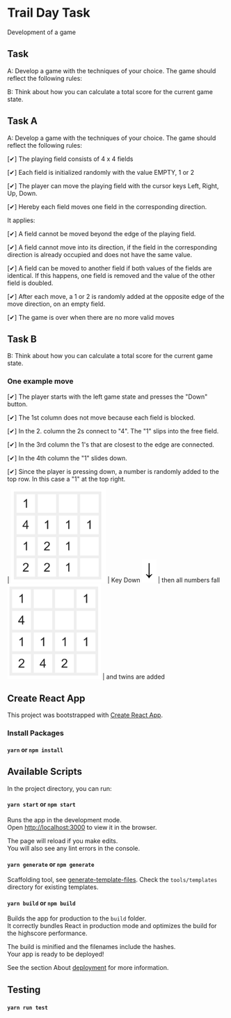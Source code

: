 # Trail Day Task

Development of a game

## Task

A: Develop a game with the techniques of your choice. The game should reflect the following
rules:

B: Think about how you can calculate a total score for the current game state.

## Task A

A: Develop a game with the techniques of your choice. The game should reflect the following
rules:

[✔] The playing field consists of 4 x 4 fields

[✔] Each field is initialized randomly with the value EMPTY, 1 or 2

[✔] The player can move the playing field with the cursor keys Left, Right, Up, Down.

[✔] Hereby each field moves one field in the corresponding direction.

It applies:

[✔] A field cannot be moved beyond the edge of the playing field.

[✔] A field cannot move into its direction, if the field in the corresponding
direction is already occupied and does not have the same value.

[✔] A field can be moved to another field if both values of the fields are identical.
If this happens, one field is removed and the value of the other field is
doubled.

[✔] After each move, a 1 or 2 is randomly added at the opposite edge of the move
direction, on an empty field.

[✔] The game is over when there are no more valid moves

## Task B

B: Think about how you can calculate a total score for the current game state.

### One example move

[✔] The player starts with the left game state and presses the "Down" button.

[✔] The 1st column does not move because each field is blocked.

[✔] In the 2. column the 2s connect to "4". The "1" slips into the free field.

[✔] In the 3rd column the 1's that are closest to the edge are connected.

[✔] In the 4th column the "1" slides down.

[✔] Since the player is pressing down, a number is randomly added to the top row. In this case a "1" at the top right.

| ![Before Move](./assets/images/view1.png 'Before Move') | Key Down ![Press Down Key](./assets/images/download.png 'download') | then all numbers fall ![After push down key](./assets/images/view2.png 'After Moved') | and twins are added

## Create React App

This project was bootstrapped with [Create React App](https://github.com/facebook/create-react-app).

### Install Packages

#### `yarn` or `npm install`

## Available Scripts

In the project directory, you can run:

#### `yarn start` or `npm start`

Runs the app in the development mode.<br>
Open [http://localhost:3000](http://localhost:3000) to view it in the browser.

The page will reload if you make edits.<br>
You will also see any lint errors in the console.

#### `yarn generate` or `npm generate`

Scaffolding tool, see [generate-template-files](https://github.com/codeBelt/generate-template-files#readme). Check the `tools/templates` directory for existing templates.

#### `yarn build` or `npm build`

Builds the app for production to the `build` folder.<br>
It correctly bundles React in production mode and optimizes the build for the highscore performance.

The build is minified and the filenames include the hashes.<br>
Your app is ready to be deployed!

See the section About [deployment](https://facebook.github.io/create-react-app/docs/deployment) for more information.

## Testing

#### `yarn run test`
